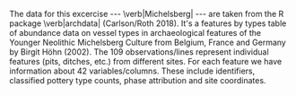 The data for this excercise --- \verb|Michelsberg| --- are taken from the R package \verb|archdata| (Carlson/Roth 2018). It's a features by types table of abundance data on vessel types in archaeological features of the Younger Neolithic Michelsberg Culture from Belgium, France and Germany by Birgit Höhn (2002). The 109 observations/lines represent individual features (pits, ditches, etc.) from different sites. For each feature we have information about 42 variables/columns. These include identifiers, classified pottery type counts, phase attribution and site coordinates.
